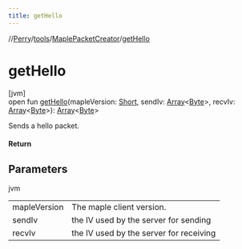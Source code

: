 ```yaml
---
title: getHello
---
```

//[Perry](../../../index.html)/[tools](../index.html)/[MaplePacketCreator](index.html)/[getHello](get-hello.html)



# getHello



[jvm]\
open fun [getHello](get-hello.html)(mapleVersion: [Short](https://kotlinlang.org/api/latest/jvm/stdlib/kotlin/-short/index.html), sendIv: [Array](https://kotlinlang.org/api/latest/jvm/stdlib/kotlin/-array/index.html)<[Byte](https://kotlinlang.org/api/latest/jvm/stdlib/kotlin/-byte/index.html)>, recvIv: [Array](https://kotlinlang.org/api/latest/jvm/stdlib/kotlin/-array/index.html)<[Byte](https://kotlinlang.org/api/latest/jvm/stdlib/kotlin/-byte/index.html)>): [Array](https://kotlinlang.org/api/latest/jvm/stdlib/kotlin/-array/index.html)<[Byte](https://kotlinlang.org/api/latest/jvm/stdlib/kotlin/-byte/index.html)>



Sends a hello packet.



#### Return



## Parameters


jvm

| | |
|---|---|
| mapleVersion | The maple client version. |
| sendIv | the IV used by the server for sending |
| recvIv | the IV used by the server for receiving |




